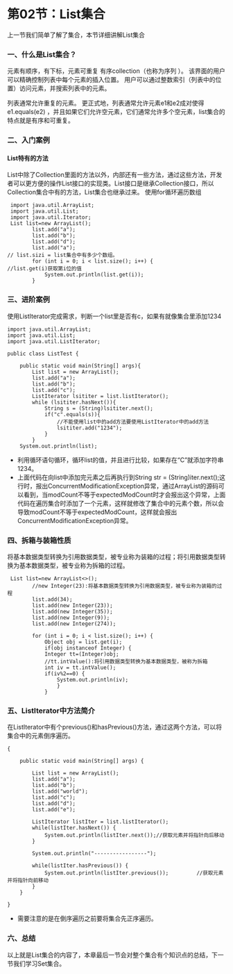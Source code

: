 # 第02节：List集合

上一节我们简单了解了集合，本节详细讲解List集合

### 一、什么是List集合？

元素有顺序，有下标，元素可重复
有序collection（也称为序列 ）。 该界面的用户可以精确控制列表中每个元素的插入位置。 用户可以通过整数索引（列表中的位置）访问元素，并搜索列表中的元素。

列表通常允许重复的元素。 更正式地，列表通常允许元素e1和e2成对使得e1.equals(e2) ，并且如果它们允许空元素，它们通常允许多个空元素，list集合的特点就是有序和可重复。

### 二、入门案例

#### List特有的方法

List中除了Collection里面的方法以外，内部还有一些方法，通过这些方法，开发者可以更方便的操作List接口的实现类。List接口是继承Collection接口，所以Collection集合中有的方法，List集合也继承过来。
使用for循环遍历数组

```
 import java.util.ArrayList;
 import java.util.List;
 import java.util.Iterator;
 List list=new ArrayList();
        list.add("a");
        list.add("b");
        list.add("d");
        list.add("a");
// list.sizi = list集合中有多少个数组。
        for (int i = 0; i < list.size(); i++) {
//list.get(i)获取第i位的值
            System.out.println(list.get(i));
        }
```

### 三、进阶案例

使用ListIterator完成需求，判断一个list里是否有c，如果有就像集合里添加1234

```
import java.util.ArrayList;
import java.util.List;
import java.util.ListIterator;

public class ListTest {

    public static void main(String[] args){
        List list = new ArrayList();
        list.add("a");
        list.add("b");
        list.add("c");
        ListIterator lsititer = list.listIterator();
        while (lsititer.hasNext()){
            String s = (String)lsititer.next();
            if("c".equals(s)){
                //不能使用list中的add方法要使用ListIterator中的add方法
                lsititer.add("1234");
            }
        }
    System.out.println(list);
```

- 利用循环语句循环，循环list的值，并且进行比较，如果存在“C”就添加字符串1234。
- 上面代码在向list中添加完元素之后再执行到String str = (String)iter.next();这行时，报出ConcurrentModificationException异常，通过ArrayList的源码可以看到，当modCount不等于expectedModCount时才会报出这个异常，上面代码在遍历集合时添加了一个元素，这样就修改了集合中的元素个数，所以会导致modCount不等于expectedModCount，这样就会报出ConcurrentModificationException异常。

### 四、拆箱与装箱性质

将基本数据类型转换为引用数据类型，被专业称为装箱的过程；将引用数据类型转换为基本数据类型，被专业称为拆箱的过程。

```
 List list=new ArrayList<>();
        //new Integer(23):将基本数据类型转换为引用数据类型，被专业称为装箱的过程
        list.add(34);
        list.add(new Integer(23));
        list.add(new Integer(35));
        list.add(new Integer(9));
        list.add(new Integer(274));

        for (int i = 0; i < list.size(); i++) {
            Object obj = list.get(i);
            if(obj instanceof Integer) {
            Integer tt=(Integer)obj;
            //tt.intValue():将引用数据类型转换为基本数据类型，被称为拆箱
            int iv = tt.intValue();
            if(iv%2==0) {
                System.out.println(iv);
                }
            }
```

### 五、ListIterator中方法简介

在ListIterator中有个previous()和hasPrevious()方法，通过这两个方法，可以将集合中的元素倒序遍历。

```
{

    public static void main(String[] args) {

        List list = new ArrayList();
        list.add("a");
        list.add("b");
        list.add("world");
        list.add("c");
        list.add("d");
        list.add("e");

        ListIterator listIter = list.listIterator();
        while(listIter.hasNext()) {
            System.out.println(listIter.next());//获取元素并将指针向后移动
        }

        System.out.println("-----------------");

        while(listIter.hasPrevious()) {
            System.out.println(listIter.previous());         //获取元素并将指针向前移动
        }
    }

}
```

- 需要注意的是在倒序遍历之前要将集合先正序遍历。

### 六、总结

以上就是List集合的内容了，本章最后一节会对整个集合有个知识点的总结，下一节我们学习Set集合。